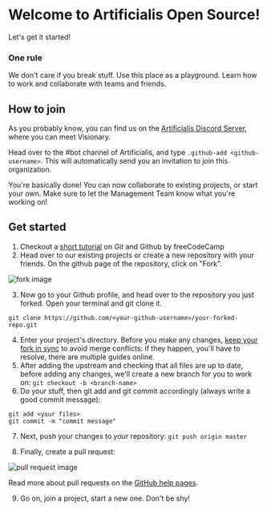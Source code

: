 # Welcome to Artificialis Open Source!

Let's get it started!

### One rule
We don't care if you break stuff. Use this place as a playground. Learn how to work and collaborate with teams and friends.

## How to join
As you probably know, you can find us on the [Artificialis Discord Server](https://discord.gg/RJnGnAWvjM), where you can meet Visionary.

Head over to the #bot channel of Artificialis, and type `.github-add <github-username>`. This will automatically send you an invitation to join this organization.

You're basically done! You can now collaborate to existing projects, or start your own. Make sure to let the Management Team know what you're working on!

## Get started
1. Checkout a [short tutorial](https://www.youtube.com/watch?v=RGOj5yH7evk) on Git and Github by freeCodeCamp
2. Head over to our existing projects or create a new repository with your friends. On the github page of the repository, click on "Fork".

![fork image](https://help.github.com/assets/images/help/repository/fork_button.jpg)

3. Now go to your Github profile, and head over to the repository you just forked. Open your terminal and git clone it.

`git clone https://github.com/<your-github-username>/your-forked-repo.git`

4. Enter your project's directory. Before you make any changes, [keep your fork in sync](https://www.freecodecamp.org/news/how-to-sync-your-fork-with-the-original-git-repository/) to avoid merge conflicts: if they happen, you'll have to resolve, there are multiple guides online.
5. After adding the upstream and checking that all files are up to date, before adding any changes, we'll create a new branch for you to work on:
`git checkout -b <branch-name>`
6. Do your stuff, then git add and git commit accordingly (always write a good commit message):
```
git add <your files>
git commit -m "commit message"
```

7. Next, push your changes to _your_ repository:
`git push origin master`

8. Finally, create a pull request:

![pull request image](https://help.github.com/assets/images/help/pull_requests/choose-base-and-compare-branches.png)

Read more about pull requests on the [GitHub help pages](https://help.github.com/en/github/collaborating-with-issues-and-pull-requests/creating-a-pull-request).

9. Go on, join a project, start a new one. Don't be shy!

